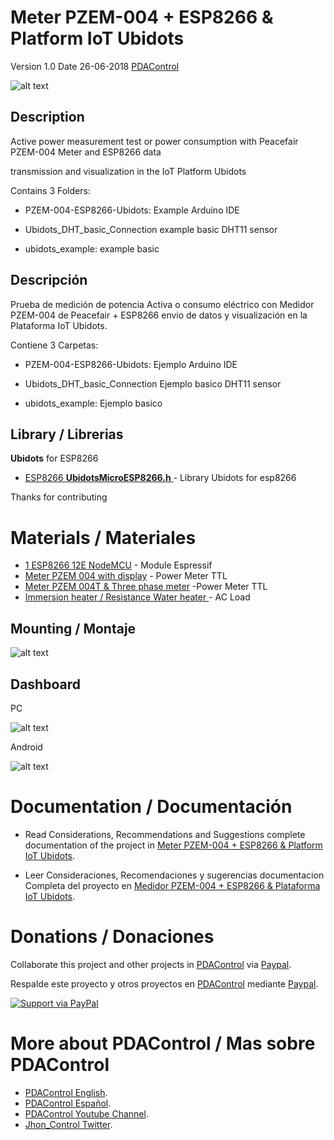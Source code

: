 # Meter PZEM-004 + ESP8266 & Platform IoT Ubidots

Version 1.0   Date 26-06-2018   [PDAControl](http://pdacontrolen.com)

![alt text](http://pdacontroles.com/wp-content/uploads/2018/06/Basic-Ubidots-PZEM-004.png "ESP-Ubidots")

## Description

Active power measurement test or power consumption with Peacefair PZEM-004 Meter and ESP8266 data 

transmission and visualization in the IoT Platform Ubidots

Contains 3 Folders:

* PZEM-004-ESP8266-Ubidots:  Example Arduino IDE 

* Ubidots_DHT_basic_Connection  example basic DHT11 sensor

* ubidots_example:  example basic 


## Descripción

Prueba de medición de potencia Activa o consumo eléctrico con Medidor PZEM-004 de Peacefair + ESP8266 envio de datos y visualización en la Plataforma IoT Ubidots.

Contiene 3 Carpetas:

* PZEM-004-ESP8266-Ubidots: Ejemplo Arduino IDE 

* Ubidots_DHT_basic_Connection  Ejemplo basico DHT11 sensor

* ubidots_example:  Ejemplo basico


## Library / Librerias


**Ubidots** for ESP8266

 * [ESP8266  **UbidotsMicroESP8266.h**  ](https://github.com/ubidots/ubidots-esp8266) - Library Ubidots for esp8266

Thanks for contributing 


# Materials / Materiales

* [1 ESP8266 12E NodeMCU](http://s.click.aliexpress.com/e/b6QNZfy) - Module Espressif
* [Meter PZEM 004 with display](http://s.click.aliexpress.com/e/YNVrZjq) - Power Meter TTL
* [Meter PZEM 004T & Three phase meter](http://s.click.aliexpress.com/e/uBunmAm) -Power Meter TTL
* [Immersion heater / Resistance Water heater ](http://s.click.aliexpress.com/e/b6iIYZ3) - AC Load



## Mounting / Montaje
![alt text](http://pdacontroles.com/wp-content/uploads/2018/06/superior.jpg "mounting")



## Dashboard 

PC

![alt text](http://pdacontroles.com/wp-content/uploads/2018/06/dash_pc2.png "dashboard")


Android


![alt text](http://pdacontroles.com/wp-content/uploads/2018/06/android31.png "dashboard Andorid")



# Documentation / Documentación 
* Read Considerations, Recommendations and Suggestions complete documentation of the project in [Meter PZEM-004 + ESP8266 & Platform IoT Ubidots](http://pdacontrolen.com/meter-pzem-004-esp8266-platform-iot-blynk-app/). 

* Leer Consideraciones, Recomendaciones y sugerencias documentacion Completa del proyecto en  [Medidor PZEM-004 + ESP8266 & Plataforma IoT Ubidots](http://pdacontroles.com/medidor-pzem-004-esp8266-plataforma-iot-blynk-app/).

# Donations / Donaciones 
Collaborate this project and other projects in [PDAControl](http://pdacontrolen.com)  via [Paypal](https://www.paypal.me/pdacontrol). 

Respalde este proyecto y otros proyectos en [PDAControl](http://pdacontrolen.com)  mediante [Paypal](https://www.paypal.me/pdacontrol).

[![Support via PayPal](https://cdn.rawgit.com/twolfson/paypal-github-button/1.0.0/dist/button.svg)](https://www.paypal.me/pdacontrol)

# More about PDAControl / Mas sobre PDAControl
* [PDAControl English](http://pdacontrolen.com). 
* [PDAControl Español](http://pdacontroles.com). 
* [PDAControl Youtube Channel](https://www.youtube.com/channel/UCv1D6zrC0ZL0PSgM6tdEpPg/videos). 
* [Jhon_Control Twitter](https://twitter.com/Jhon_Control). 

